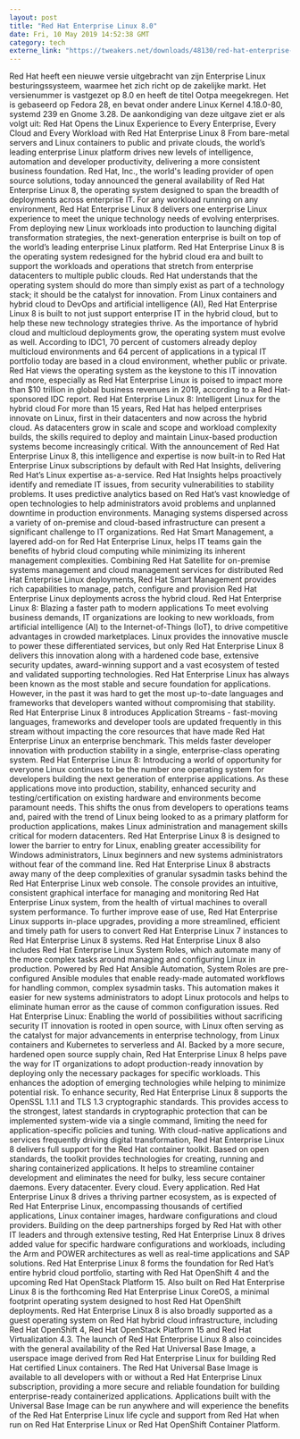 ```yaml
---
layout: post
title: "Red Hat Enterprise Linux 8.0"
date: Fri, 10 May 2019 14:52:38 GMT
category: tech
externe_link: "https://tweakers.net/downloads/48130/red-hat-enterprise-linux-80.html"
---
```


Red Hat heeft een nieuwe versie uitgebracht van zijn Enterprise Linux besturingssysteem, waarmee het zich richt op de zakelijke markt. Het versienummer is vastgezet op 8.0 en heeft de titel Ootpa meegekregen. Het is gebaseerd op Fedora 28, en bevat onder andere Linux Kernel 4.18.0-80, systemd 239 en Gnome 3.28. De aankondiging van deze uitgave ziet er als volgt uit: Red Hat Opens the Linux Experience to Every Enterprise, Every Cloud and Every Workload with Red Hat Enterprise Linux 8 From bare-metal servers and Linux containers to public and private clouds, the world’s leading enterprise Linux platform drives new levels of intelligence, automation and developer productivity, delivering a more consistent business foundation. Red Hat, Inc., the world's leading provider of open source solutions, today announced the general availability of Red Hat Enterprise Linux 8, the operating system designed to span the breadth of deployments across enterprise IT. For any workload running on any environment, Red Hat Enterprise Linux 8 delivers one enterprise Linux experience to meet the unique technology needs of evolving enterprises. From deploying new Linux workloads into production to launching digital transformation strategies, the next-generation enterprise is built on top of the world’s leading enterprise Linux platform. Red Hat Enterprise Linux 8 is the operating system redesigned for the hybrid cloud era and built to support the workloads and operations that stretch from enterprise datacenters to multiple public clouds. Red Hat understands that the operating system should do more than simply exist as part of a technology stack; it should be the catalyst for innovation. From Linux containers and hybrid cloud to DevOps and artificial intelligence (AI), Red Hat Enterprise Linux 8 is built to not just support enterprise IT in the hybrid cloud, but to help these new technology strategies thrive. As the importance of hybrid cloud and multicloud deployments grow, the operating system must evolve as well. According to IDC1, 70 percent of customers already deploy multicloud environments and 64 percent of applications in a typical IT portfolio today are based in a cloud environment, whether public or private. Red Hat views the operating system as the keystone to this IT innovation and more, especially as Red Hat Enterprise Linux is poised to impact more than $10 trillion in global business revenues in 2019, according to a Red Hat-sponsored IDC report. Red Hat Enterprise Linux 8: Intelligent Linux for the hybrid cloud For more than 15 years, Red Hat has helped enterprises innovate on Linux, first in their datacenters and now across the hybrid cloud. As datacenters grow in scale and scope and workload complexity builds, the skills required to deploy and maintain Linux-based production systems become increasingly critical. With the announcement of Red Hat Enterprise Linux 8, this intelligence and expertise is now built-in to Red Hat Enterprise Linux subscriptions by default with Red Hat Insights, delivering Red Hat’s Linux expertise as-a-service. Red Hat Insights helps proactively identify and remediate IT issues, from security vulnerabilities to stability problems. It uses predictive analytics based on Red Hat’s vast knowledge of open technologies to help administrators avoid problems and unplanned downtime in production environments. Managing systems dispersed across a variety of on-premise and cloud-based infrastructure can present a significant challenge to IT organizations. Red Hat Smart Management, a layered add-on for Red Hat Enterprise Linux, helps IT teams gain the benefits of hybrid cloud computing while minimizing its inherent management complexities. Combining Red Hat Satellite for on-premise systems management and cloud management services for distributed Red Hat Enterprise Linux deployments, Red Hat Smart Management provides rich capabilities to manage, patch, configure and provision Red Hat Enterprise Linux deployments across the hybrid cloud. Red Hat Enterprise Linux 8: Blazing a faster path to modern applications To meet evolving business demands, IT organizations are looking to new workloads, from artificial intelligence (AI) to the Internet-of-Things (IoT), to drive competitive advantages in crowded marketplaces. Linux provides the innovative muscle to power these differentiated services, but only Red Hat Enterprise Linux 8 delivers this innovation along with a hardened code base, extensive security updates, award-winning support and a vast ecosystem of tested and validated supporting technologies. Red Hat Enterprise Linux has always been known as the most stable and secure foundation for applications. However, in the past it was hard to get the most up-to-date languages and frameworks that developers wanted without compromising that stability. Red Hat Enterprise Linux 8 introduces Application Streams - fast-moving languages, frameworks and developer tools are updated frequently in this stream without impacting the core resources that have made Red Hat Enterprise Linux an enterprise benchmark. This melds faster developer innovation with production stability in a single, enterprise-class operating system. Red Hat Enterprise Linux 8: Introducing a world of opportunity for everyone Linux continues to be the number one operating system for developers building the next generation of enterprise applications. As these applications move into production, stability, enhanced security and testing/certification on existing hardware and environments become paramount needs. This shifts the onus from developers to operations teams and, paired with the trend of Linux being looked to as a primary platform for production applications, makes Linux administration and management skills critical for modern datacenters. Red Hat Enterprise Linux 8 is designed to lower the barrier to entry for Linux, enabling greater accessibility for Windows administrators, Linux beginners and new systems administrators without fear of the command line. Red Hat Enterprise Linux 8 abstracts away many of the deep complexities of granular sysadmin tasks behind the Red Hat Enterprise Linux web console. The console provides an intuitive, consistent graphical interface for managing and monitoring Red Hat Enterprise Linux system, from the health of virtual machines to overall system performance. To further improve ease of use, Red Hat Enterprise Linux supports in-place upgrades, providing a more streamlined, efficient and timely path for users to convert Red Hat Enterprise Linux 7 instances to Red Hat Enterprise Linux 8 systems. Red Hat Enterprise Linux 8 also includes Red Hat Enterprise Linux System Roles, which automate many of the more complex tasks around managing and configuring Linux in production. Powered by Red Hat Ansible Automation, System Roles are pre-configured Ansible modules that enable ready-made automated workflows for handling common, complex sysadmin tasks. This automation makes it easier for new systems administrators to adopt Linux protocols and helps to eliminate human error as the cause of common configuration issues. Red Hat Enterprise Linux: Enabling the world of possibilities without sacrificing security IT innovation is rooted in open source, with Linux often serving as the catalyst for major advancements in enterprise technology, from Linux containers and Kubernetes to serverless and AI. Backed by a more secure, hardened open source supply chain, Red Hat Enterprise Linux 8 helps pave the way for IT organizations to adopt production-ready innovation by deploying only the necessary packages for specific workloads. This enhances the adoption of emerging technologies while helping to minimize potential risk. To enhance security, Red Hat Enterprise Linux 8 supports the OpenSSL 1.1.1 and TLS 1.3 cryptographic standards. This provides access to the strongest, latest standards in cryptographic protection that can be implemented system-wide via a single command, limiting the need for application-specific policies and tuning. With cloud-native applications and services frequently driving digital transformation, Red Hat Enterprise Linux 8 delivers full support for the Red Hat container toolkit. Based on open standards, the toolkit provides technologies for creating, running and sharing containerized applications. It helps to streamline container development and eliminates the need for bulky, less secure container daemons. Every datacenter. Every cloud. Every application. Red Hat Enterprise Linux 8 drives a thriving partner ecosystem, as is expected of Red Hat Enterprise Linux, encompassing thousands of certified applications, Linux container images, hardware configurations and cloud providers. Building on the deep partnerships forged by Red Hat with other IT leaders and through extensive testing, Red Hat Enterprise Linux 8 drives added value for specific hardware configurations and workloads, including the Arm and POWER architectures as well as real-time applications and SAP solutions. Red Hat Enterprise Linux 8 forms the foundation for Red Hat’s entire hybrid cloud portfolio, starting with Red Hat OpenShift 4 and the upcoming Red Hat OpenStack Platform 15. Also built on Red Hat Enterprise Linux 8 is the forthcoming Red Hat Enterprise Linux CoreOS, a minimal footprint operating system designed to host Red Hat OpenShift deployments. Red Hat Enterprise Linux 8 is also broadly supported as a guest operating system on Red Hat hybrid cloud infrastructure, including Red Hat OpenShift 4, Red Hat OpenStack Platform 15 and Red Hat Virtualization 4.3. The launch of Red Hat Enterprise Linux 8 also coincides with the general availability of the Red Hat Universal Base Image, a userspace image derived from Red Hat Enterprise Linux for building Red Hat certified Linux containers. The Red Hat Universal Base Image is available to all developers with or without a Red Hat Enterprise Linux subscription, providing a more secure and reliable foundation for building enterprise-ready containerized applications. Applications built with the Universal Base Image can be run anywhere and will experience the benefits of the Red Hat Enterprise Linux life cycle and support from Red Hat when run on Red Hat Enterprise Linux or Red Hat OpenShift Container Platform.<img src="http://feeds.feedburner.com/~r/tweakers/mixed/~4/J9FMNpDuBsM" height="1" width="1" alt=""/>
